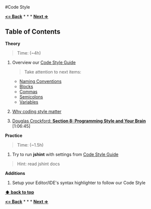 #Code Style

**[<= Back](casual-programming.md)**		*	*	*	**[Next =>](../organize-code/modules.md)**

## Table of Contents

**Theory**

> Time: (~4h)

1. Overview our [Code Style Guide](https://github.com/airbnb/javascript)
    >Take attention to next items:
    * [Naming Conventions](https://github.com/airbnb/javascript/tree/master/es5#naming-conventions)
    * [Blocks](https://github.com/airbnb/javascript/tree/master/es5#blocks)
    * [Commas](https://github.com/airbnb/javascript/tree/master/es5#commas)
    * [Semicolons](https://github.com/airbnb/javascript/tree/master/es5#semicolons)
    * [Variables](https://github.com/airbnb/javascript/tree/master/es5#variables)

1. [Why coding style matter](http://www.smashingmagazine.com/2012/10/25/why-coding-style-matters)
1. [Douglas Crockford: **Section 8: Programming Style and Your Brain**](https://www.youtube.com/watch?v=taaEzHI9xyY) [1:06:45]



**Practice**

> Time: (~1.5h)

1. Try to run **jshint** with settings from [Code Style Guide](https://github.com/airbnb/javascript)

>Hint: read jshint docs

**Additions**

1. Setup your Editor/IDE's syntax highlighter to follow our Code Style 

**[⬆ back to top](#table-of-contents)**

**[<= Back](casual-programming.md)**		*	*	*	**[Next =>](../organize-code/modules.md)**
